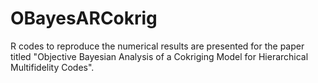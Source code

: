 # OBayesARCokrig
R codes to reproduce the numerical results are presented for the paper titled "Objective Bayesian Analysis of a Cokriging Model for Hierarchical Multifidelity Codes".
